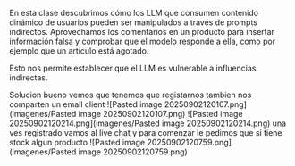En esta clase descubrimos cómo los LLM que consumen contenido dinámico de usuarios pueden ser manipulados a través de prompts indirectos. Aprovechamos los comentarios en un producto para insertar información falsa y comprobar que el modelo responde a ella, como por ejemplo que un artículo está agotado.

Esto nos permite establecer que el LLM es vulnerable a influencias indirectas.

Solucion
bueno vemos que tenemos que registarnos tambien nos comparten un email client
![Pasted image 20250902120107.png](imagenes/Pasted image 20250902120107.png)
![Pasted image 20250902120214.png](imagenes/Pasted image 20250902120214.png)
una ves registrado vamos al live chat y para comenzar le pedimos que si tiene stock algun producto
![Pasted image 20250902120759.png](imagenes/Pasted image 20250902120759.png)
